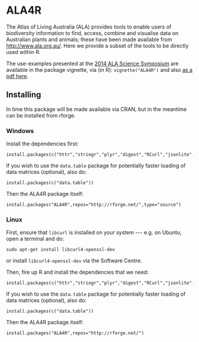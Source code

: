 # ALA4R

The Atlas of Living Australia (ALA) provides tools to enable users of biodiversity information to find, access, combine and visualise data on Australian plants and animals; these have been made available from http://www.ala.org.au/. Here we provide a subset of the tools to be directly used within R.

The use-examples presented at the [2014 ALA Science Symposium](http://www.ala.org.au/blogs-news/2014-atlas-of-living-australia-science-symposium/) are available in the package vignette, via (in R): `vignette("ALA4R")` and also [as a pdf here](./vignettes/ALA4R.pdf).


## Installing

In time this package will be made available via CRAN, but in the meantime can be installed from rforge.

### Windows

Install the dependencies first:
```{r}
install.packages(c("httr","stringr","plyr","digest","RCurl","jsonlite","assertthat","sp"))
```

If you wish to use the `data.table` package for potentially faster loading of data matrices (optional), also do:
```{r}
install.packages(c("data.table"))
```

Then the ALA4R package itself:
```{r}
install.packages("ALA4R",repos="http://rforge.net/",type="source")
```

### Linux

First, ensure that `libcurl` is installed on your system --- e.g. on Ubuntu, open a terminal and do:
```
sudo apt-get install libcurl4-openssl-dev
```

or install `libcurl4-openssl-dev` via the Software Centre.

Then, fire up R and install the dependencies that we need:
```{r}
install.packages(c("httr","stringr","plyr","digest","RCurl","jsonlite","assertthat","sp"))
```

If you wish to use the `data.table` package for potentially faster loading of data matrices (optional), also do:
```{r}
install.packages(c("data.table"))
```

Then the ALA4R package itself:
```{r}
install.packages("ALA4R",repos="http://rforge.net/")
```

